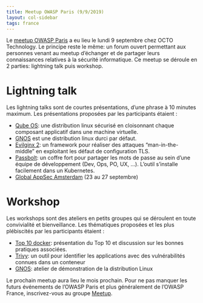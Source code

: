 ```yaml
---
title: Meetup OWASP Paris (9/9/2019)
layout: col-sidebar
tags: france
---
```


Le [meetup OWASP Paris](https://www.meetup.com/owasp-france/events/263769738//) a eu lieu le lundi 9 septembre chez OCTO Technology. Le principe reste le même: un forum ouvert permettant aux personnes venant au meetup d’échanger et de partager leurs connaissances relatives à la sécurité informatique. Ce meetup se déroule en 2 parties: lightning talk puis workshop.

# Lightning talk
Les lightning talks sont de courtes présentations, d’une phrase à 10 minutes maximum. Les présentations proposées par les participants étaient :

* [Qube OS](https://www.qubes-os.org): une distribution linux sécurisé en cloisonnant chaque composant applicatif dans une machine virtuelle. 
* [GNOS](https://gnos.in) est une distribution linux durci par défaut.
* [Evilginx 2](https://github.com/kgretzky/evilginx2): un framework pour réaliser des attaques “man-in-the-middle” en exploitant les défaut de configuration TLS.
* [Passbolt](https://www.passbolt.com): un coffre fort pour partager les mots de passe au sein d’une équipe de développement (Dev, Ops, PO, UX, …). L’outil s’installe facilement dans un Kubernetes.
* [Global AppSec Amsterdam](https://ams.globalappsec.org/) (23 au 27 septembre)

# Workshop

Les workshops sont des ateliers en petits groupes qui se déroulent en toute convivialité et bienveillance. Les thématiques proposées et les plus plébiscités par les participants étaient :

* [Top 10 docker](https://www.owasp.org/index.php/OWASP_Docker_Top_10): présentation du Top 10 et discussion sur les bonnes pratiques associées.
* [Trivy](https://blog.octo.com/avec-trivy-cest-trivial-didentifier-les-vulnerabilites-de-vos-conteneurs/): un outil pour identifier les applications avec des vulnérabilités connues dans un conteneur
* [GNOS](https://gnos.in): atelier de démonstration de la distribution Linux

Le prochain meetup aura lieu le mois prochain. Pour ne pas manquer les futurs événements de l’OWASP Paris et plus généralement de l’OWASP France, inscrivez-vous au groupe [Meetup](https://www.meetup.com/owasp-france/).
